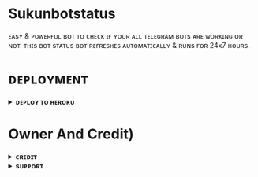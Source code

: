 # Sukunbotstatus
ᴇᴀsʏ &amp; ᴘᴏᴡᴇʀғᴜʟ ʙᴏᴛ ᴛᴏ ᴄʜᴇᴄᴋ ɪғ ʏᴏᴜʀ ᴀʟʟ ᴛᴇʟᴇɢʀᴀᴍ ʙᴏᴛs ᴀʀᴇ ᴡᴏʀᴋɪɴɢ ᴏʀ ɴᴏᴛ. ᴛʜɪs ʙᴏᴛ sᴛᴀᴛᴜs ʙᴏᴛ ʀᴇғʀᴇsʜᴇs ᴀᴜᴛᴏᴍᴀᴛɪᴄᴀʟʟʏ &amp; ʀᴜɴs ғᴏʀ 24x7 ʜᴏᴜʀs. 

# ᴅᴇᴘʟᴏʏᴍᴇɴᴛ

<details>
<summary><b>ᴅᴇᴘʟᴏʏ ᴛᴏ ʜᴇʀᴏᴋᴜ</b></summary>
<br>
    
<h4> ᴄʟɪᴄᴋ ᴛʜᴇ ʙᴜᴛᴛᴏɴ ʙᴇʟᴏᴡ ᴛᴏ ᴅᴇᴘʟᴏʏ Sukunbotstatus ᴏɴ ʜᴇʀᴏᴋᴜ</h4> 
   
<p><a href="https://dashboard.heroku.com/new?template=https%3A%2F%2Fgithub.com%2FTeamSukun%2FSukunbotstatus"><img src="https://img.shields.io/badge/Deploy%20To%20Heroku-red?style=for-the-badge&logo=heroku" width="200"/></a></p>
</details>

# Owner And Credit)
<details>
<summary><b>ᴄʀᴇᴅɪᴛ</b></summary>
<br>

## sᴘᴇᴄɪᴀʟ ᴄʀᴇᴅɪᴛ

| s.ɴᴏ | Credit | Contributor |
|-|-------|-------|
| 1. | 「 ᴛᴇᴀᴍ ☯︎ sᴜᴋᴜɴ 」 | ᴄᴏɴᴛᴀᴄᴛ ᴛᴏ [⍟ ᴛᴇᴀᴍ sᴜᴋᴜɴ ⍟](https://t.me/TeamSukun)  ᴏɴ ᴛᴇʟᴇɢʀᴀᴍ
| 2. |  ͢ ̶̶ͥ ̶ ̶ͣ ͓ ̶͓ͫ➳⃝😻𝐊εεᴘ Lᴀᴜɢʜɪɴɢ 『 🇮🇳 』➻💕 | ᴄᴏɴᴛᴀᴄᴛ ᴛᴏ [⋗ ʙɪʟʟᴜ ⋖](https://t.me/cute_billa_hu) & [ʜɪs sᴜᴘᴘᴏʀᴛ](https://t.me/Singing_music_idol_international)  ᴏɴ ᴛᴇʟᴇɢʀᴀᴍ
| 3. | Teletips & Mukesh| Thanks to [ᴘʏʀᴏɢʀᴀᴍ](https://github.com/pyrogram/pyrogram) & [ᴘʏ-ᴛɢᴄᴀʟʟs](https://github.com/pytgcalls/pytgcalls)
</details>

<details>
<summary><b>sᴜᴘᴘᴏʀᴛ</b></summary>
<br>

# ❤️ Support<
<a href="https://telegram.dog/TeamSukun"><img src="https://img.shields.io/badge/Join-Team%20Sukun-red.svg?logo=Telegram"></a>
<a href="https://telegram.dog/sukunupdates"><img src="https://img.shields.io/badge/Join-Sukun%20Updates-red.svg?logo=Telegram"></a>
<a href="https://telegram.dog/sukunsupports"><img src="https://img.shields.io/badge/Join-Sukun%20Supports-blue.svg?logo=telegram"></a>

</details>
